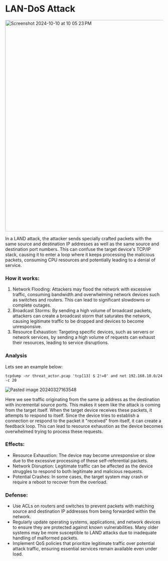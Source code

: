 # LAN-DoS Attack

<img width="673" alt="Screenshot 2024-10-10 at 10 05 23 PM" src="https://github.com/user-attachments/assets/8a658ebf-d439-40cf-881d-47da5925140c">

In a LAND attack, the attacker sends specially crafted packets with the same source and destination IP addresses as well as the same source and destination port numbers. This can confuse the target device's TCP/IP stack, causing it to enter a loop where it keeps processing the malicious packets, consuming CPU resources and potentially leading to a denial of service.

### How it works:

1. Network Flooding: Attackers may flood the network with excessive traffic, consuming bandwidth and overwhelming network devices such as switches and routers. This can lead to significant slowdowns or complete outages.
2. Broadcast Storms: By sending a high volume of broadcast packets, attackers can create a broadcast storm that saturates the network, causing legitimate traffic to be dropped and devices to become unresponsive.
3. Resource Exhaustion: Targeting specific devices, such as servers or network services, by sending a high volume of requests can exhaust their resources, leading to service disruptions.

### Analysis

Lets see an example below:
```
tcpdump -nr threat_actor.pcap 'tcp[13] $ 2!=0' and net 192.168.10.0/24 -c 20
```

![Pasted image 20240327163548](https://github.com/lm3nitro/Projects/assets/55665256/7bbb6ac9-69b5-4084-b351-0b4c04b54a0d)

Here we see traffic originating from the same ip address as the destination with incremental source ports. This makes it seem like the attack is coming from the target itself. When the target device receives these packets, it attempts to respond to itself. Since the device tries to establish a connection or respond to the packet it "received" from itself, it can create a feedback loop. This can lead to resource exhaustion as the device becomes overwhelmed trying to process these requests.

### Effects:

+ Resource Exhaustion: The device may become unresponsive or slow due to the excessive processing of these self-referential packets.
+ Network Disruption: Legitimate traffic can be affected as the device struggles to respond to both legitimate and malicious requests.
+ Potential Crashes: In some cases, the target system may crash or require a reboot to recover from the overload.

### Defense:

+ Use ACLs on routers and switches to prevent packets with matching source and destination IP addresses from being forwarded within the network.
+ Regularly update operating systems, applications, and network devices to ensure they are protected against known vulnerabilities. Many older systems may be more susceptible to LAND attacks due to inadequate handling of malformed packets.
+ Implement QoS policies that prioritize legitimate traffic over potential attack traffic, ensuring essential services remain available even under load.

